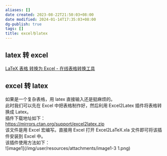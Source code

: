 ```yaml
---
aliases: []
date created: 2023-08-22T21:50:03+08:00
date modified: 2024-01-14T17:35:03+08:00
dg-publish: true
tags: []
title: excel与latex
---
```


## latex 转 excel
[LaTeX 表格 转换为 Excel - 在线表格转换工具](https://tableconvert.com/zh-cn/latex-to-excel)
## excel 转 latex
如果是一个复杂表格，用 latex 直接输入还是挺麻烦的。  
此时我们可以先在 Excel 中把表格制作好，然后利用 Excel2Latex 插件将表格转换成 Latex。  
插件下载地址如下：  
<https://mirrors.ctan.org/support/excel2latex.zip>  
该文件是用 Excel 宏编写。直接用 Excel 打开 Excel2LaTeX.xla 文件即可将该插件安装到 Excel 中。  
该插件使用方法如下：  
![image1](/img/user/resources/attachments/image1-3 1.png)
